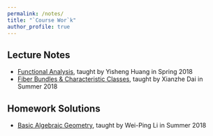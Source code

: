 ```yaml
---
permalink: /notes/
title: "`Course Wor`k"
author_profile: true
---
```


## Lecture Notes

* [Functional Analysis](http://Hao-Xiao.github.io/files/fa.pdf), taught by Yisheng Huang in Spring 2018
* [Fiber Bundles & Characteristic Classes](http://Hao-Xiao.github.io/files/fc.pdf), taught by Xianzhe Dai in Summer 2018

## Homework Solutions
* [Basic Algebraic Geometry](http://Hao-Xiao.github.io/files/ag.pdf), taught by Wei-Ping Li in Summer 2018
